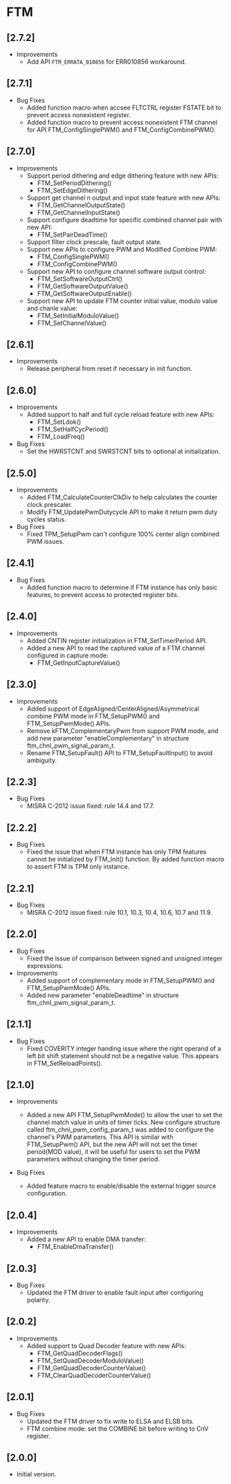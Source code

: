 # FTM

## [2.7.2]

- Improvements
  - Add API `FTM_ERRATA_010856` for ERR010856 workaround.

## [2.7.1]

- Bug Fixes
  - Added function macro when accsee FLTCTRL register FSTATE bit to prevent access nonexistent register.
  - Added function macro to prevent access nonexistent FTM channel for API FTM_ConfigSinglePWM()
    and FTM_ConfigCombinePWM().

## [2.7.0]

- Improvements
  - Support period dithering and edge dithering feature with new APIs:
    - FTM_SetPeriodDithering()
    - FTM_SetEdgeDithering()
  - Support get channel n output and input state feature with new APIs:
    - FTM_GetChannelOutputState()
    - FTM_GetChannelInputState()
  - Support configure deadtime for specific combined channel pair with new API:
    - FTM_SetPairDeadTime()
  - Support filter clock prescale, fault output state.
  - Support new APIs to configure PWM and Modified Combine PWM:
    - FTM_ConfigSinglePWM()
    - FTM_ConfigCombinePWM()
  - Support new API to configure channel software output control:
    - FTM_SetSoftwareOutputCtrl()
    - FTM_GetSoftwareOutputValue()
    - FTM_GetSoftwareOutputEnable()
  - Support new API to update FTM counter initial value, modulo value and chanle value:
    - FTM_SetInitialModuloValue()
    - FTM_SetChannelValue()

## [2.6.1]

- Improvements
  - Release peripheral from reset if necessary in init function.

## [2.6.0]

- Improvements
  - Added support to half and full cycle reload feature with new APIs:
    - FTM_SetLdok()
    - FTM_SetHalfCycPeriod()
    - FTM_LoadFreq()
- Bug Fixes
  - Set the HWRSTCNT and SWRSTCNT bits to optional at initialization.

## [2.5.0]

- Improvements
  - Added FTM_CalculateCounterClkDiv to help calculates the counter clock prescaler.
  - Modify FTM_UpdatePwmDutycycle API to make it return pwm duty cycles status.
- Bug Fixes
  - Fixed TPM_SetupPwm can't configure 100% center align combined PWM issues.

## [2.4.1]

- Bug Fixes
  - Added function macro to determine if FTM instance has only basic features, to prevent access
    to protected register bits.

## [2.4.0]

- Improvements
  - Added CNTIN register initialization in FTM_SetTimerPeriod API.
  - Added a new API to read the captured value of a FTM channel configured in capture mode:
    - FTM_GetInputCaptureValue()

## [2.3.0]

- Improvements
  - Added support of EdgeAligned/CenterAligned/Asymmetrical combine PWM mode in FTM_SetupPWM()
    and FTM_SetupPwmMode() APIs.
  - Remove kFTM_ComplementaryPwm from support PWM mode, and add new parameter "enableComplementary"
    in structure ftm_chnl_pwm_signal_param_t.
  - Rename FTM_SetupFault() API to FTM_SetupFaultInput() to avoid ambiguity.

## [2.2.3]

- Bug Fixes
  - MISRA C-2012 issue fixed: rule 14.4 and 17.7.

## [2.2.2]

- Bug Fixes
  - Fixed the issue that when FTM instance has only TPM features cannot be initialized
    by FTM_Init() function. By added function macro to assert FTM is TPM only instance.

## [2.2.1]

- Bug Fixes
  - MISRA C-2012 issue fixed: rule 10.1, 10.3, 10.4, 10.6, 10.7 and 11.9.

## [2.2.0]

- Bug Fixes
  - Fixed the issue of comparison between signed and unsigned integer expressions.
- Improvements
  - Added support of complementary mode in FTM_SetupPWM() and FTM_SetupPwmMode() APIs.
  - Added new parameter "enableDeadtime" in structure ftm_chnl_pwm_signal_param_t.

## [2.1.1]

- Bug Fixes
  - Fixed COVERITY integer handing issue where the right operand of a left bit shift statement
    should not be a negative value. This appears in FTM_SetReloadPoints().

## [2.1.0]

- Improvements

  - Added a new API FTM_SetupPwmMode() to allow the user to set the channel match value in units
    of timer ticks. New configure structure called ftm_chnl_pwm_config_param_t was added
    to configure the channel's PWM parameters. This API is similar with FTM_SetupPwm() API,
    but the new API will not set the timer period(MOD value), it will be useful for users to
    set the PWM parameters without changing the timer period.

- Bug Fixes

  - Added feature macro to enable/disable the external trigger source configuration.

## [2.0.4]

- Improvements
  - Added a new API to enable DMA transfer:
    - FTM_EnableDmaTransfer()

## [2.0.3]

- Bug Fixes
  - Updated the FTM driver to enable fault input after configuring polarity.

## [2.0.2]

- Improvements
  - Added support to Quad Decoder feature with new APIs:
    - FTM_GetQuadDecoderFlags()
    - FTM_SetQuadDecoderModuloValue()
    - FTM_GetQuadDecoderCounterValue()
    - FTM_ClearQuadDecoderCounterValue()

## [2.0.1]

- Bug Fixes
  - Updated the FTM driver to fix write to ELSA and ELSB bits.
  - FTM combine mode: set the COMBINE bit before writing to CnV register.

## [2.0.0]

- Initial version.
